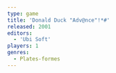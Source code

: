 ```yaml
---
type: game
title: 'Donald Duck "Adv@nce"!*#'
released: 2001
editors: 
  - 'Ubi Soft'
players: 1
genres:
  - Plates-formes
---
```

